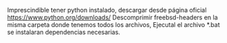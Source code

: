 Imprescindible tener python instalado, descargar desde página oficial
https://www.python.org/downloads/
Descomprimir freebsd-headers en la misma carpeta donde tenemos todos los archivos,
Ejecutal el archivo *.bat se instalaran dependencias necesarias.
